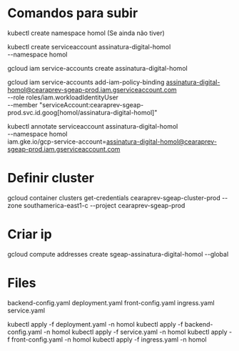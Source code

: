 # Comandos para subir
kubectl create namespace homol (Se ainda não tiver)

kubectl create serviceaccount assinatura-digital-homol \
    --namespace homol

gcloud iam service-accounts create assinatura-digital-homol

gcloud iam service-accounts add-iam-policy-binding assinatura-digital-homol@cearaprev-sgeap-prod.iam.gserviceaccount.com \
    --role roles/iam.workloadIdentityUser \
    --member "serviceAccount:cearaprev-sgeap-prod.svc.id.goog[homol/assinatura-digital-homol]"

kubectl annotate serviceaccount assinatura-digital-homol \
--namespace homol \
iam.gke.io/gcp-service-account=assinatura-digital-homol@cearaprev-sgeap-prod.iam.gserviceaccount.com

# Definir cluster
gcloud container clusters get-credentials cearaprev-sgeap-cluster-prod --zone southamerica-east1-c --project cearaprev-sgeap-prod

# Criar ip
gcloud compute addresses create sgeap-assinatura-digital-homol --global

# Files
backend-config.yaml
deployment.yaml
front-config.yaml
ingress.yaml
service.yaml

kubectl apply -f deployment.yaml -n homol
kubectl apply -f backend-config.yaml -n homol
kubectl apply -f service.yaml -n homol
kubectl apply -f front-config.yaml -n homol
kubectl apply -f ingress.yaml -n homol